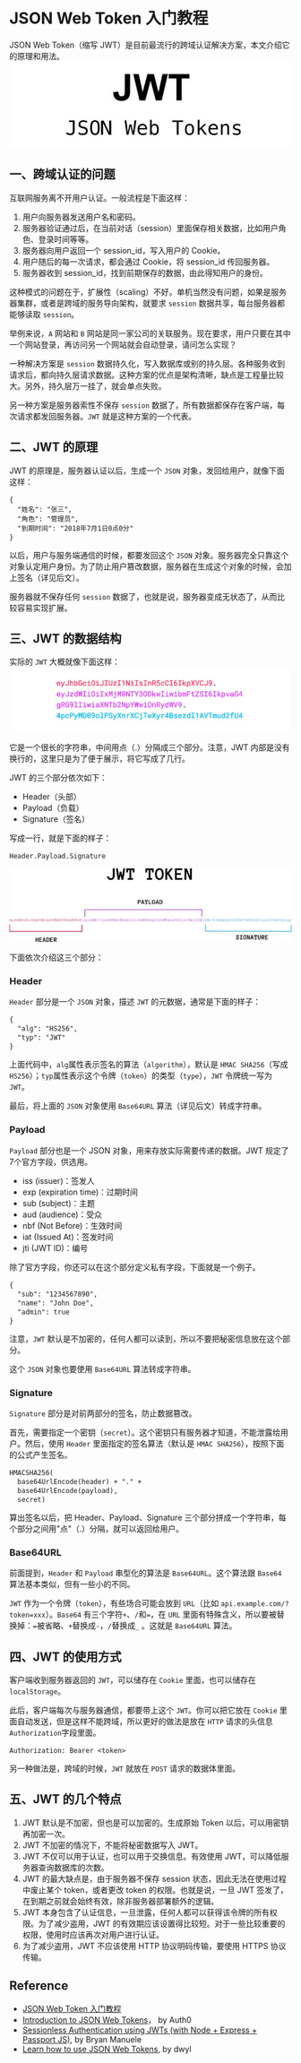 # JSON Web Token 入门教程
JSON Web Token（缩写 JWT）是目前最流行的跨域认证解决方案，本文介绍它的原理和用法。
![JSON Web Token](images/JWT.jpg)
## 一、跨域认证的问题
互联网服务离不开用户认证。一般流程是下面这样：
1. 用户向服务器发送用户名和密码。
2. 服务器验证通过后，在当前对话（session）里面保存相关数据，比如用户角色、登录时间等等。
3. 服务器向用户返回一个 session_id，写入用户的 Cookie。
4. 用户随后的每一次请求，都会通过 Cookie，将 session_id 传回服务器。
5. 服务器收到 session_id，找到前期保存的数据，由此得知用户的身份。

这种模式的问题在于，扩展性（scaling）不好。单机当然没有问题，如果是服务器集群，或者是跨域的服务导向架构，就要求 `session` 数据共享，每台服务器都能够读取 `session`。

举例来说，`A` 网站和 `B` 网站是同一家公司的关联服务。现在要求，用户只要在其中一个网站登录，再访问另一个网站就会自动登录，请问怎么实现？

一种解决方案是 `session` 数据持久化，写入数据库或别的持久层。各种服务收到请求后，都向持久层请求数据。这种方案的优点是架构清晰，缺点是工程量比较大。另外，持久层万一挂了，就会单点失败。

另一种方案是服务器索性不保存 `session` 数据了，所有数据都保存在客户端，每次请求都发回服务器。`JWT` 就是这种方案的一个代表。
## 二、JWT 的原理
JWT 的原理是，服务器认证以后，生成一个 `JSON` 对象，发回给用户，就像下面这样：
```
{
  "姓名": "张三",
  "角色": "管理员",
  "到期时间": "2018年7月1日0点0分"
}
```
以后，用户与服务端通信的时候，都要发回这个 `JSON` 对象。服务器完全只靠这个对象认定用户身份。为了防止用户篡改数据，服务器在生成这个对象的时候，会加上签名（详见后文）。

服务器就不保存任何 `session` 数据了，也就是说，服务器变成无状态了，从而比较容易实现扩展。
## 三、JWT 的数据结构
实际的 `JWT` 大概就像下面这样：
![JWT 的数据结构](images/jwt_structure.jpg)

它是一个很长的字符串，中间用点（.）分隔成三个部分。注意，JWT 内部是没有换行的，这里只是为了便于展示，将它写成了几行。

JWT 的三个部分依次如下：
- Header（头部）
- Payload（负载）
- Signature（签名）

写成一行，就是下面的样子：
```
Header.Payload.Signature
```
![Three Parts](images/jwt_three_parts.jpg)

下面依次介绍这三个部分：
### Header
`Header` 部分是一个 `JSON` 对象，描述 `JWT` 的元数据，通常是下面的样子：
```
{
  "alg": "HS256",
  "typ": "JWT"
}
```
上面代码中，`alg`属性表示签名的算法（`algorithm`），默认是 `HMAC SHA256`（写成 `HS256`）；`typ`属性表示这个令牌（`token`）的类型（`type`），`JWT` 令牌统一写为`JWT`。

最后，将上面的 `JSON` 对象使用 `Base64URL` 算法（详见后文）转成字符串。
### Payload
`Payload` 部分也是一个 JSON 对象，用来存放实际需要传递的数据。JWT 规定了7个官方字段，供选用。
- iss (issuer)：签发人
- exp (expiration time)：过期时间
- sub (subject)：主题
- aud (audience)：受众
- nbf (Not Before)：生效时间
- iat (Issued At)：签发时间
- jti (JWT ID)：编号

除了官方字段，你还可以在这个部分定义私有字段，下面就是一个例子。
```
{
  "sub": "1234567890",
  "name": "John Doe",
  "admin": true
}
```
注意，`JWT` 默认是不加密的，任何人都可以读到，所以不要把秘密信息放在这个部分。

这个 `JSON` 对象也要使用 `Base64URL` 算法转成字符串。
### Signature
`Signature` 部分是对前两部分的签名，防止数据篡改。

首先，需要指定一个密钥（`secret`）。这个密钥只有服务器才知道，不能泄露给用户。然后，使用 `Header` 里面指定的签名算法（默认是 `HMAC SHA256`），按照下面的公式产生签名。
```
HMACSHA256(
  base64UrlEncode(header) + "." +
  base64UrlEncode(payload),
  secret)
```
算出签名以后，把 Header、Payload、Signature 三个部分拼成一个字符串，每个部分之间用"点"（.）分隔，就可以返回给用户。
### Base64URL
前面提到，`Header` 和 `Payload` 串型化的算法是 `Base64URL`。这个算法跟 `Base64` 算法基本类似，但有一些小的不同。

`JWT` 作为一个令牌（`token`），有些场合可能会放到 `URL`（比如 `api.example.com/?token=xxx`）。`Base64` 有三个字符`+`、`/`和`=`，在 `URL` 里面有特殊含义，所以要被替换掉：`=`被省略、`+`替换成`-`，`/`替换成`_` 。这就是 `Base64URL` 算法。
## 四、JWT 的使用方式
客户端收到服务器返回的 `JWT`，可以储存在 `Cookie` 里面，也可以储存在 `localStorage`。

此后，客户端每次与服务器通信，都要带上这个 `JWT`。你可以把它放在 `Cookie` 里面自动发送，但是这样不能跨域，所以更好的做法是放在 `HTTP` 请求的头信息`Authorization`字段里面。
```
Authorization: Bearer <token>
```
另一种做法是，跨域的时候，`JWT` 就放在 `POST` 请求的数据体里面。
## 五、JWT 的几个特点
1. JWT 默认是不加密，但也是可以加密的。生成原始 Token 以后，可以用密钥再加密一次。
2. JWT 不加密的情况下，不能将秘密数据写入 JWT。
3. JWT 不仅可以用于认证，也可以用于交换信息。有效使用 JWT，可以降低服务器查询数据库的次数。
4. JWT 的最大缺点是，由于服务器不保存 session 状态，因此无法在使用过程中废止某个 token，或者更改 token 的权限。也就是说，一旦 JWT 签发了，在到期之前就会始终有效，除非服务器部署额外的逻辑。
5. JWT 本身包含了认证信息，一旦泄露，任何人都可以获得该令牌的所有权限。为了减少盗用，JWT 的有效期应该设置得比较短。对于一些比较重要的权限，使用时应该再次对用户进行认证。
6. 为了减少盗用，JWT 不应该使用 HTTP 协议明码传输，要使用 HTTPS 协议传输。

## Reference
- [JSON Web Token 入门教程](http://www.ruanyifeng.com/blog/2018/07/json_web_token-tutorial.html)
- [Introduction to JSON Web Tokens](https://jwt.io/introduction/)， by Auth0
- [Sessionless Authentication using JWTs (with Node + Express + Passport JS)](https://medium.com/@bryanmanuele/sessionless-authentication-withe-jwts-with-node-express-passport-js-69b059e4b22c), by Bryan Manuele
- [Learn how to use JSON Web Tokens](https://github.com/dwyl/learn-json-web-tokens/blob/master/README.md), by dwyl